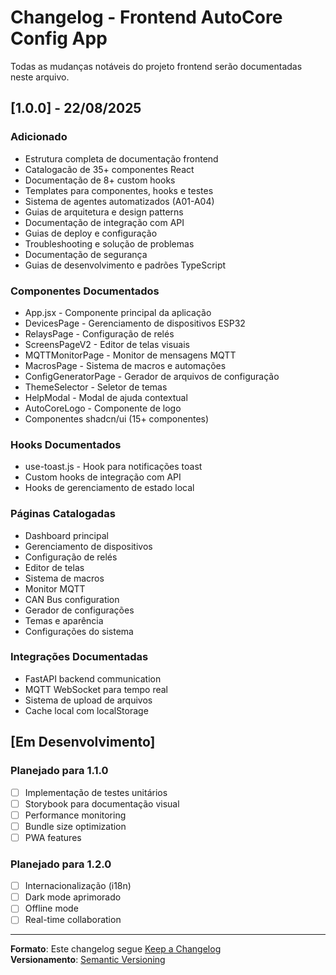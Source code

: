 # Changelog - Frontend AutoCore Config App

Todas as mudanças notáveis do projeto frontend serão documentadas neste arquivo.

## [1.0.0] - 22/08/2025

### Adicionado
- Estrutura completa de documentação frontend
- Catalogacão de 35+ componentes React
- Documentação de 8+ custom hooks
- Templates para componentes, hooks e testes
- Sistema de agentes automatizados (A01-A04)
- Guias de arquitetura e design patterns
- Documentação de integração com API
- Guias de deploy e configuração
- Troubleshooting e solução de problemas
- Documentação de segurança
- Guias de desenvolvimento e padrões TypeScript

### Componentes Documentados
- App.jsx - Componente principal da aplicação
- DevicesPage - Gerenciamento de dispositivos ESP32
- RelaysPage - Configuração de relés
- ScreensPageV2 - Editor de telas visuais
- MQTTMonitorPage - Monitor de mensagens MQTT
- MacrosPage - Sistema de macros e automações
- ConfigGeneratorPage - Gerador de arquivos de configuração
- ThemeSelector - Seletor de temas
- HelpModal - Modal de ajuda contextual
- AutoCoreLogo - Componente de logo
- Componentes shadcn/ui (15+ componentes)

### Hooks Documentados
- use-toast.js - Hook para notificações toast
- Custom hooks de integração com API
- Hooks de gerenciamento de estado local

### Páginas Catalogadas
- Dashboard principal
- Gerenciamento de dispositivos
- Configuração de relés
- Editor de telas
- Sistema de macros
- Monitor MQTT
- CAN Bus configuration
- Gerador de configurações
- Temas e aparência
- Configurações do sistema

### Integrações Documentadas
- FastAPI backend communication
- MQTT WebSocket para tempo real
- Sistema de upload de arquivos
- Cache local com localStorage

## [Em Desenvolvimento]

### Planejado para 1.1.0
- [ ] Implementação de testes unitários
- [ ] Storybook para documentação visual
- [ ] Performance monitoring
- [ ] Bundle size optimization
- [ ] PWA features

### Planejado para 1.2.0
- [ ] Internacionalização (i18n)
- [ ] Dark mode aprimorado
- [ ] Offline mode
- [ ] Real-time collaboration

---

**Formato**: Este changelog segue [Keep a Changelog](https://keepachangelog.com/pt-BR/1.0.0/)  
**Versionamento**: [Semantic Versioning](https://semver.org/lang/pt-BR/)